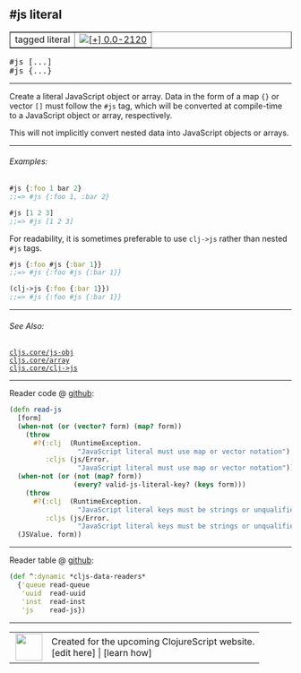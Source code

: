 ## #js literal



 <table border="1">
<tr>
<td>tagged literal</td>
<td><a href="https://github.com/cljsinfo/cljs-api-docs/tree/0.0-2120"><img valign="middle" alt="[+] 0.0-2120" title="Added in 0.0-2120" src="https://img.shields.io/badge/+-0.0--2120-lightgrey.svg"></a> </td>
</tr>
</table>

<samp>#js \[...\]</samp><br>
<samp>#js {...}</samp><br>

---


Create a literal JavaScript object or array.  Data in the form of a map `{}` or
vector `[]` must follow the `#js` tag, which will be converted at compile-time
to a JavaScript object or array, respectively.

This will not implicitly convert nested data into JavaScript objects or arrays.

---

###### Examples:

```clj
#js {:foo 1 bar 2}
;;=> #js {:foo 1, :bar 2}

#js [1 2 3]
;;=> #js [1 2 3]
```

For readability, it is sometimes preferable to use `clj->js` rather than nested
`#js` tags.

```clj
#js {:foo #js {:bar 1}}
;;=> #js {:foo #js {:bar 1}}

(clj->js {:foo {:bar 1}})
;;=> #js {:foo #js {:bar 1}}
```

---

###### See Also:

[`cljs.core/js-obj`](cljs.core_js-obj.md)<br>
[`cljs.core/array`](cljs.core_array.md)<br>
[`cljs.core/clj->js`](cljs.core_clj-GTjs.md)<br>

---





Reader code @ [github](https://github.com/clojure/clojurescript/blob/r1.7.28/src/main/clojure/cljs/tagged_literals.cljc#L62-L77):

```clj
(defn read-js
  [form]
  (when-not (or (vector? form) (map? form))
    (throw
      #?(:clj  (RuntimeException.
                 "JavaScript literal must use map or vector notation")
         :cljs (js/Error.
                 "JavaScript literal must use map or vector notation"))))
  (when-not (or (not (map? form))
                (every? valid-js-literal-key? (keys form)))
    (throw
      #?(:clj  (RuntimeException.
                 "JavaScript literal keys must be strings or unqualified keywords")
         :cljs (js/Error.
                 "JavaScript literal keys must be strings or unqualified keywords"))))
  (JSValue. form))
```

<!--
Repo - tag - source tree - lines:

 <pre>
clojurescript @ r1.7.28
└── src
    └── main
        └── clojure
            └── cljs
                └── <ins>[tagged_literals.cljc:62-77](https://github.com/clojure/clojurescript/blob/r1.7.28/src/main/clojure/cljs/tagged_literals.cljc#L62-L77)</ins>
</pre>
-->

---
Reader table @ [github](https://github.com/clojure/clojurescript/blob/r1.7.28/src/main/clojure/cljs/tagged_literals.cljc#L79-L83):

```clj
(def ^:dynamic *cljs-data-readers*
  {'queue read-queue
   'uuid  read-uuid
   'inst  read-inst
   'js    read-js})
```

<!--
Repo - tag - source tree - lines:

 <pre>
clojurescript @ r1.7.28
└── src
    └── main
        └── clojure
            └── cljs
                └── <ins>[tagged_literals.cljc:79-83](https://github.com/clojure/clojurescript/blob/r1.7.28/src/main/clojure/cljs/tagged_literals.cljc#L79-L83)</ins>
</pre>
-->

---



 <table>
<tr><td>
<img valign="middle" align="right" width="48px" src="http://i.imgur.com/Hi20huC.png">
</td><td>
Created for the upcoming ClojureScript website.<br>
[edit here] | [learn how]
</td></tr></table>

[edit here]:https://github.com/cljsinfo/cljs-api-docs/blob/master/cljsdoc/syntax_js-literal.cljsdoc
[learn how]:https://github.com/cljsinfo/cljs-api-docs/wiki/cljsdoc-files

<!--

This information was too distracting to show to readers, but I'll leave it
commented here since it is helpful to:

- pretty-print the data used to generate this document
- and show how to retrieve that data



The API data for this symbol:

```clj
{:description "Create a literal JavaScript object or array.  Data in the form of a map `{}` or\nvector `[]` must follow the `#js` tag, which will be converted at compile-time\nto a JavaScript object or array, respectively.\n\nThis will not implicitly convert nested data into JavaScript objects or arrays.",
 :ns "syntax",
 :name "js-literal",
 :history [["+" "0.0-2120"]],
 :type "tagged literal",
 :related ["cljs.core/js-obj" "cljs.core/array" "cljs.core/clj->js"],
 :full-name-encode "syntax_js-literal",
 :extra-sources ({:code "(defn read-js\n  [form]\n  (when-not (or (vector? form) (map? form))\n    (throw\n      #?(:clj  (RuntimeException.\n                 \"JavaScript literal must use map or vector notation\")\n         :cljs (js/Error.\n                 \"JavaScript literal must use map or vector notation\"))))\n  (when-not (or (not (map? form))\n                (every? valid-js-literal-key? (keys form)))\n    (throw\n      #?(:clj  (RuntimeException.\n                 \"JavaScript literal keys must be strings or unqualified keywords\")\n         :cljs (js/Error.\n                 \"JavaScript literal keys must be strings or unqualified keywords\"))))\n  (JSValue. form))",
                  :title "Reader code",
                  :repo "clojurescript",
                  :tag "r1.7.28",
                  :filename "src/main/clojure/cljs/tagged_literals.cljc",
                  :lines [62 77]}
                 {:code "(def ^:dynamic *cljs-data-readers*\n  {'queue read-queue\n   'uuid  read-uuid\n   'inst  read-inst\n   'js    read-js})",
                  :title "Reader table",
                  :repo "clojurescript",
                  :tag "r1.7.28",
                  :filename "src/main/clojure/cljs/tagged_literals.cljc",
                  :lines [79 83]}),
 :usage ["#js [...]" "#js {...}"],
 :examples [{:id "05e121",
             :content "```clj\n#js {:foo 1 bar 2}\n;;=> #js {:foo 1, :bar 2}\n\n#js [1 2 3]\n;;=> #js [1 2 3]\n```\n\nFor readability, it is sometimes preferable to use `clj->js` rather than nested\n`#js` tags.\n\n```clj\n#js {:foo #js {:bar 1}}\n;;=> #js {:foo #js {:bar 1}}\n\n(clj->js {:foo {:bar 1}})\n;;=> #js {:foo #js {:bar 1}}\n```"}],
 :full-name "syntax/js-literal",
 :display "#js literal"}

```

Retrieve the API data for this symbol:

```clj
;; from Clojure REPL
(require '[clojure.edn :as edn])
(-> (slurp "https://raw.githubusercontent.com/cljsinfo/cljs-api-docs/catalog/cljs-api.edn")
    (edn/read-string)
    (get-in [:symbols "syntax/js-literal"]))
```

-->
